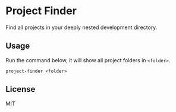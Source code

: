 # Project Finder

Find all projects in your deeply nested development directory.

## Usage

Run the command below, it will show all project folders in `<folder>`.

```
project-finder <folder>
```

## License

MIT
